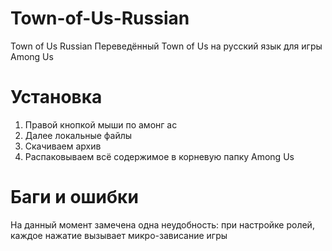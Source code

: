 # Town-of-Us-Russian
Town of Us Russian
Переведённый Town of Us на русский язык для игры Among Us

# Установка
  1) Правой кнопкой мыши по амонг ас
  2) Далее локальные файлы
  3) Скачиваем архив
  4) Распаковываем всё содержимое в корневую папку Among Us

# Баги и ошибки
На данный момент замечена одна неудобность: при настройке ролей, каждое нажатие вызывает микро-зависание игры

